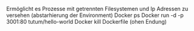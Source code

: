 Ermöglicht es Prozesse mit getrennten Filesystemen und Ip Adressen zu versehen (abstarhierung der Environment)
Docker ps
Docker run -d -p 3001:80 tutum/hello-world
Docker kill
Dockerfile (ohen Endung)